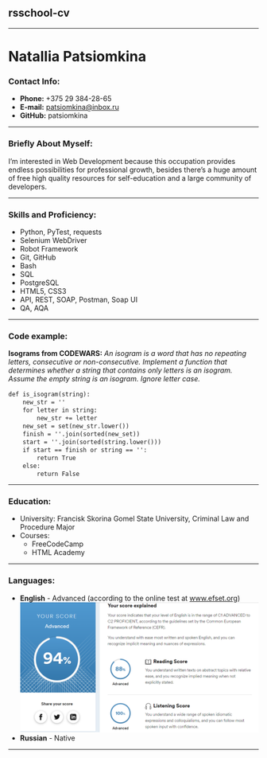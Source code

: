 ## rsschool-cv
---
# Natallia Patsiomkina
### Contact Info:
* **Phone:** +375 29 384-28-65
* **E-mail:** patsiomkina@inbox.ru
* **GitHub:** patsiomkina

---
### Briefly About Myself:

I’m interested in Web Development because this occupation provides endless possibilities for professional growth, besides there’s a huge amount of free high quality resources for self-education and a large community of developers.

---
### Skills and Proficiency:
* Python, PyTest, requests
* Selenium WebDriver
* Robot Framework
* Git, GitHub
* Bash
* SQL
* PostgreSQL
* HTML5, CSS3
* API, REST, SOAP, Postman, Soap UI
* QA, AQA

---
### Code example:
**Isograms from CODEWARS:** *An isogram is a word that has no repeating letters, consecutive or non-consecutive. Implement a function that determines whether a string that contains only letters is an isogram. Assume the empty string is an isogram. Ignore letter case.*
```
def is_isogram(string):
    new_str = ''
    for letter in string:
        new_str += letter
    new_set = set(new_str.lower())
    finish = ''.join(sorted(new_set))
    start = ''.join(sorted(string.lower()))
    if start == finish or string == '':
        return True
    else:
        return False
```
---
### Education:
* University: Francisk Skorina Gomel State University, Criminal Law and Procedure Major
* Courses:
    - FreeCodeCamp
    - HTML Academy

---
### Languages:
* **English** - Advanced (according to the online test at www.efset.org)
![English level test results](English_level_test_results.png)
* **Russian** - Native

---
